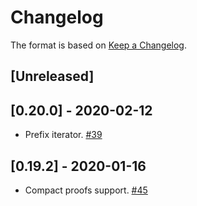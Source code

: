 # Changelog

The format is based on [Keep a Changelog].

[Keep a Changelog]: http://keepachangelog.com/en/1.0.0/

## [Unreleased]

## [0.20.0] - 2020-02-12
- Prefix iterator. [#39](https://github.com/paritytech/trie/pull/39)

## [0.19.2] - 2020-01-16
- Compact proofs support. [#45](https://github.com/paritytech/trie/pull/45)
